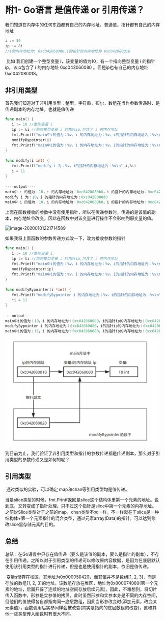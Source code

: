 # 附1- Go语言 是值传递 or 引用传递？

我们知道在内存中的任何东西都有自己的内存地址，普通值，指针都有自己的内存地址

```go
i := 10
ip := &i
//i的内存地址为: 0xc042060080,i的指针的内存地址为 0xc042080018
```

​	比如 我们创建一个整型变量 i，该变量的值为10，有一个指向整型变量 i 的指针ip，该ip包含了 i 的内存地址 0xc042060080 。但是ip也有自己的内存地址 0xc042080018。

## 非引用类型	

首先我们知道对于非引用类型：整型，字符串，布尔，数组在当作参数传递时，是传递副本的内存地址，也就是值传递

```go
func main() {
   i := 10 //整形变量 i
   ip := &i //指向整型变量 i 的指针ip,包含了 i 的内存地址
   fmt.Printf("main中i的值为：%v，i 的内存地址为：%v，i的指针的内存地址为：%v\n",i,ip,&ip)
   modifyBypointer(i)
   fmt.Printf("main中i的值为：%v，i 的内存地址为：%v，i的指针的内存地址为：%v\n",i,ip,&ip)
}

func modify(i int) {
   fmt.Printf("modify i 为：%v，i的指针的内存地址为：%v\n",i,&i)
   i = 11
}

----output---- 
main中 i 的值为：10，i 的内存地址为：0xc0420080b8，i 的指针的内存地址为：0xc042004028
modify i 为：10，i 的指针的内存地址为：0xc0420080d8
main中 i 的值为：10，i 的内存地址为：0xc0420080b8，i 的指针的内存地址为：0xc042004028
```

上面在函数接收的参数中没有使用指针，所以在传递参数时，传递的是该值的副本，内存地址会改变，因此在函数中对该变量进行操作不会影响到原变量的值。

![image-20200101221714589](../../pic/image-20200101221714589.png)

如果我将上面函数的参数传递方式改一下，改为接收参数的指针

```go
func main() {
   i := 10 //整形变量 i
   ip := &i //指向整型变量 i 的指针ip,包含了 i 的内存地址
   fmt.Printf("main中i的值为：%v，i 的内存地址为：%v，i的指针的内存地址为：%v\n",i,ip,&ip)
   modifyBypointer(ip)
   fmt.Printf("main中i的值为：%v，i 的内存地址为：%v，i的指针的内存地址为：%v\n",i,ip,&ip)
}

func modifyBypointer(i *int) {
   fmt.Printf("modifyBypointer i 的内存地址为：%v，i的指针的内存地址为：%v\n",i,&i)
   *i = 11
}

---output---
main中i的值为：10，i 的内存地址为：0xc042060080，i的指针ip的内存地址为：0xc042080018
modifyBypointer i 的内存地址为：0xc042060080，i的指针ip的内存地址为：0xc042080028
main中i的值为：11，i 的内存地址为：0xc042060080，i的指针ip的内存地址为：0xc042080018
```

![image-20200101223042714](../../../pic/image-20200101223042714.png)

到目前为止，我们验证了非引用类型和指针的参数传递都是传递副本，那么对于引用类型的参数传递又是如何的呢？

## 引用类型

​	通过类似的实验，可以确定 map和chan等引用类型均是值传递。	

​	当是slice类型的时候，fmt.Printf返回是slice这个结构体里第一个元素的地址。说到底，又转变成了指针处理，只不过这个指针是slice中第一个元素的内存地址。之前说Slice类型对于之前的map，chan类型不太一样，不一样就在于slice是一种结构体+第一个元素指针的混合类型，通过元素array(Data)的指针，可以达到修改slice里存储元素的目的。

## 总结

​	总结：在Go语言中只存在值传递（要么是该值的副本，要么是指针的副本），不存在引用传递。之所以对于引用类型的传递可以修改原内容数据，是因为在底层默认使用该引用类型的指针进行传递，但是也是使用指针的副本，依旧是值传递。

​	变量s储存在栈区，其地址为0x000050420，而其值并不是数组[1, 2, 3]，而是存放的数组[1, 2, 3]的地址。该数组存放在堆区，地址为0x000074080(第一个元素的地址，后面开辟了连续的地址空间存放后续元素)。
​	因此，不难想到，将切片传入函数中，形参是实参值的拷贝，此时虽然形参和实参本身是不同的内存空间，但他们的值使得各自都指向同一底层数组，因此当形参改变时(添加元素，改变某元素值），函数调用后实参同样会被改变(其实是指向的底层数组的改变)，这和其他一些类型传入函数时有很大不同。


